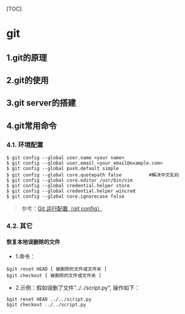 [TOC]

# git

## 1.git的原理
## 2.git的使用
## 3.git server的搭建

## 4.git常用命令

### 4.1. 环境配置

```shell
$ git config --global user.name <your name>
$ git config --global user.email <your_email@example.com>
$ git config --global push.default simple
$ git config --global core.quotepath false			#解决中文乱码
$ git config --global core.editor /usr/bin/vim
$ git config --global credential.helper store
$ git config --global credential.helper wincred
$ git config --global core.ignorecase false
```

> 参考：[Git 运行配置（git config）](https://www.jianshu.com/p/f29ca723db4f)



### 4.2. 其它

#### 恢复本地误删除的文件

* 1.命令：

```shell
$git reset HEAD [ 被删除的文件或文件夹 ]	
$git checkout [ 被删除的文件或文件夹 ]
```

* 2.示例：假如误删了文件"../../script.py", 操作如下：

```shell
$git reset HEAD ../../script.py
$git checkout ../../script.py
```

